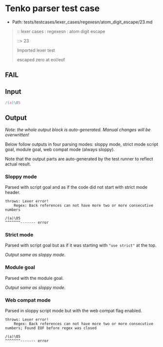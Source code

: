 # Tenko parser test case

- Path: tests/testcases/lexer_cases/regexesn/atom_digit_escape/23.md

> :: lexer cases : regexesn : atom digit escape
>
> ::> 23
>
> Imported lexer test
>
> escaped zero at eol/eof

## FAIL

## Input

`````js
/(a)\05
`````

## Output

_Note: the whole output block is auto-generated. Manual changes will be overwritten!_

Below follow outputs in four parsing modes: sloppy mode, strict mode script goal, module goal, web compat mode (always sloppy).

Note that the output parts are auto-generated by the test runner to reflect actual result.

### Sloppy mode

Parsed with script goal and as if the code did not start with strict mode header.

`````
throws: Lexer error!
    Regex: Back references can not have more two or more consecutive numbers

/(a)\05
^^^^^^^------- error
`````

### Strict mode

Parsed with script goal but as if it was starting with `"use strict"` at the top.

_Output same as sloppy mode._

### Module goal

Parsed with the module goal.

_Output same as sloppy mode._

### Web compat mode

Parsed in sloppy script mode but with the web compat flag enabled.

`````
throws: Lexer error!
    Regex: Back references can not have more two or more consecutive numbers; Found EOF before regex was closed

/(a)\05
^^^^^^^------- error
`````

